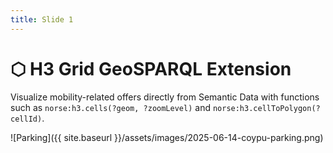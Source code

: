 ```yaml
---
title: Slide 1
---
```


# ⬡ H3 Grid GeoSPARQL Extension

Visualize mobility-related offers directly from Semantic Data with functions such as `norse:h3.cells(?geom, ?zoomLevel)` and `norse:h3.cellToPolygon(?cellId)`.

![Parking]({{ site.baseurl }}/assets/images/2025-06-14-coypu-parking.png)

